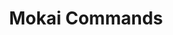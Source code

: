 ---
created: '2025-09-16T15:05:15.643470'
modified: '2025-09-17T16:12:32.924343'
ship_factor: 5
subtype: shortcuts
tags: []
title: Mokai Commands
type: general
version: 1
---